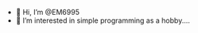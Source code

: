 - 👋 Hi, I’m @EM6995
- 👀 I’m interested in simple programming as a hobby....

<!---
EM6995/EM6995 is a ✨ special ✨ repository because its `README.md` (this file) appears on your GitHub profile.
You can click the Preview link to take a look at your changes.
--->
